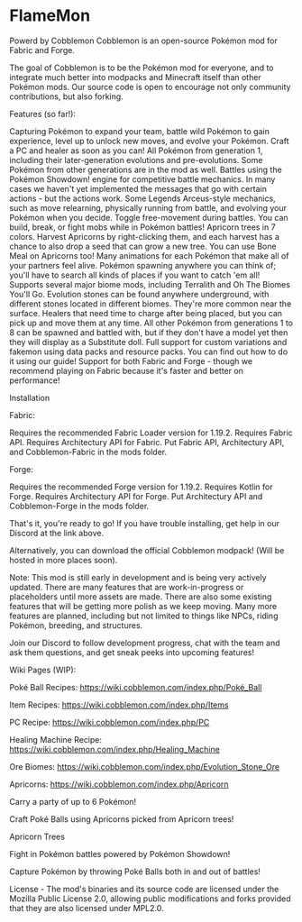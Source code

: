 # FlameMon
Powerd by Cobblemon
Cobblemon is an open-source Pokémon mod for Fabric and Forge.

The goal of Cobblemon is to be the Pokémon mod for everyone, and to integrate much better into modpacks and Minecraft itself than other Pokémon mods. Our source code is open to encourage not only community contributions, but also forking.

 

 

Features (so far!):

Capturing Pokémon to expand your team, battle wild Pokémon to gain experience, level up to unlock new moves, and evolve your Pokémon. Craft a PC and healer as soon as you can!
All Pokémon from generation 1, including their later-generation evolutions and pre-evolutions. Some Pokémon from other generations are in the mod as well.
Battles using the Pokémon Showdown! engine for competitive battle mechanics. In many cases we haven't yet implemented the messages that go with certain actions - but the actions work.
Some Legends Arceus-style mechanics, such as move relearning, physically running from battle, and evolving your Pokémon when you decide.
Toggle free-movement during battles. You can build, break, or fight mobs while in Pokémon battles!
Apricorn trees in 7 colors. Harvest Apricorns by right-clicking them, and each harvest has a chance to also drop a seed that can grow a new tree. You can use Bone Meal on Apricorns too!
Many animations for each Pokémon that make all of your partners feel alive.
Pokémon spawning anywhere you can think of; you'll have to search all kinds of places if you want to catch 'em all! Supports several major biome mods, including Terralith and Oh The Biomes You'll Go.
Evolution stones can be found anywhere underground, with different stones located in different biomes. They're more common near the surface.
Healers that need time to charge after being placed, but you can pick up and move them at any time.
All other Pokémon from generations 1 to 8 can be spawned and battled with, but if they don't have a model yet then they will display as a Substitute doll.
Full support for custom variations and fakemon using data packs and resource packs. You can find out how to do it using our guide!
Support for both Fabric and Forge - though we recommend playing on Fabric because it's faster and better on performance!


Installation

 Fabric:

Requires the recommended Fabric Loader version for 1.19.2.
Requires Fabric API.
Requires Architectury API for Fabric.
Put Fabric API, Architectury API, and Cobblemon-Fabric in the mods folder.
 

Forge:

Requires the recommended Forge version for 1.19.2.
Requires Kotlin for Forge.
Requires Architectury API for Forge.
Put Architectury API and Cobblemon-Forge in the mods folder.
 

That's it, you're ready to go! If you have trouble installing, get help in our Discord at the link above.

 

Alternatively, you can download the official Cobblemon modpack! (Will be hosted in more places soon).



Note: This mod is still early in development and is being very actively updated. There are many features that are work-in-progress or placeholders until more assets are made. There are also some existing features that will be getting more polish as we keep moving. Many more features are planned, including but not limited to things like NPCs, riding Pokémon, breeding, and structures.

 

Join our Discord to follow development progress, chat with the team and ask them questions, and get sneak peeks into upcoming features!



Wiki Pages (WIP):

Poké Ball Recipes: https://wiki.cobblemon.com/index.php/Poké_Ball

Item Recipes: https://wiki.cobblemon.com/index.php/Items

PC Recipe: https://wiki.cobblemon.com/index.php/PC

Healing Machine Recipe: https://wiki.cobblemon.com/index.php/Healing_Machine

Ore Biomes: https://wiki.cobblemon.com/index.php/Evolution_Stone_Ore

Apricorns: https://wiki.cobblemon.com/index.php/Apricorn



Carry a party of up to 6 Pokémon!





Craft Poké Balls using Apricorns picked from Apricorn trees! 

Apricorn Trees



Fight in Pokémon battles powered by Pokémon Showdown!





Capture Pokémon by throwing Poké Balls both in and out of battles!





 

License - The mod's binaries and its source code are licensed under the Mozilla Public License 2.0, allowing public modifications and forks provided that they are also licensed under MPL2.0.
